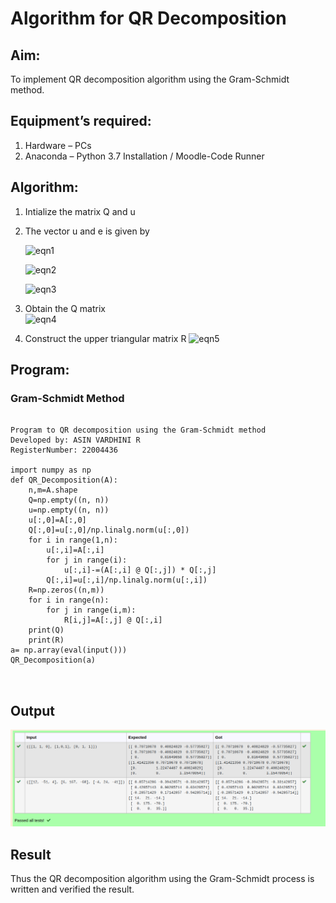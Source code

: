# Algorithm for QR Decomposition
## Aim:
To implement QR decomposition algorithm using the Gram-Schmidt method.
## Equipment’s required:
1.	Hardware – PCs
2.	Anaconda – Python 3.7 Installation / Moodle-Code Runner
## Algorithm:
1.	Intialize the matrix Q and u
2.	The vector u and e is given by

    ![eqn1](./ex4.jpg)

    ![eqn2](./ex6.jpg)

    ![eqn3](./ex3.jpg)

3.	Obtain the Q matrix   
    ![eqn4](./ex1.jpg)
4.	Construct the upper triangular matrix R
    ![eqn5](./ex2.jpg)



## Program:
### Gram-Schmidt Method
```

Program to QR decomposition using the Gram-Schmidt method
Developed by: ASIN VARDHINI R
RegisterNumber: 22004436

import numpy as np
def QR_Decomposition(A):
    n,m=A.shape
    Q=np.empty((n, n))
    u=np.empty((n, n))
    u[:,0]=A[:,0]
    Q[:,0]=u[:,0]/np.linalg.norm(u[:,0])
    for i in range(1,n):
        u[:,i]=A[:,i]
        for j in range(i):
            u[:,i]-=(A[:,i] @ Q[:,j]) * Q[:,j]
        Q[:,i]=u[:,i]/np.linalg.norm(u[:,i])
    R=np.zeros((n,m))
    for i in range(n):
        for j in range(i,m):
            R[i,j]=A[:,j] @ Q[:,i]
    print(Q)
    print(R)
a= np.array(eval(input()))
QR_Decomposition(a)



```

## Output

![OR01](QR01.png)


## Result
Thus the QR decomposition algorithm using the Gram-Schmidt process is written and verified the result.
